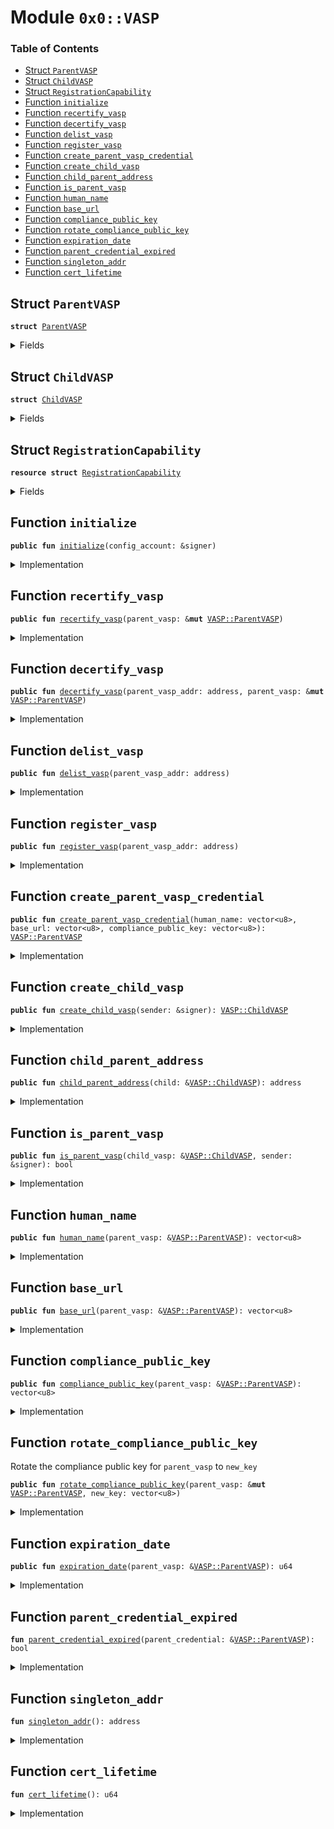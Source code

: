 
<a name="0x0_VASP"></a>

# Module `0x0::VASP`

### Table of Contents

-  [Struct `ParentVASP`](#0x0_VASP_ParentVASP)
-  [Struct `ChildVASP`](#0x0_VASP_ChildVASP)
-  [Struct `RegistrationCapability`](#0x0_VASP_RegistrationCapability)
-  [Function `initialize`](#0x0_VASP_initialize)
-  [Function `recertify_vasp`](#0x0_VASP_recertify_vasp)
-  [Function `decertify_vasp`](#0x0_VASP_decertify_vasp)
-  [Function `delist_vasp`](#0x0_VASP_delist_vasp)
-  [Function `register_vasp`](#0x0_VASP_register_vasp)
-  [Function `create_parent_vasp_credential`](#0x0_VASP_create_parent_vasp_credential)
-  [Function `create_child_vasp`](#0x0_VASP_create_child_vasp)
-  [Function `child_parent_address`](#0x0_VASP_child_parent_address)
-  [Function `is_parent_vasp`](#0x0_VASP_is_parent_vasp)
-  [Function `human_name`](#0x0_VASP_human_name)
-  [Function `base_url`](#0x0_VASP_base_url)
-  [Function `compliance_public_key`](#0x0_VASP_compliance_public_key)
-  [Function `rotate_compliance_public_key`](#0x0_VASP_rotate_compliance_public_key)
-  [Function `expiration_date`](#0x0_VASP_expiration_date)
-  [Function `parent_credential_expired`](#0x0_VASP_parent_credential_expired)
-  [Function `singleton_addr`](#0x0_VASP_singleton_addr)
-  [Function `cert_lifetime`](#0x0_VASP_cert_lifetime)



<a name="0x0_VASP_ParentVASP"></a>

## Struct `ParentVASP`



<pre><code><b>struct</b> <a href="#0x0_VASP_ParentVASP">ParentVASP</a>
</code></pre>



<details>
<summary>Fields</summary>


<dl>
<dt>

<code>human_name: vector&lt;u8&gt;</code>
</dt>
<dd>

</dd>
<dt>

<code>base_url: vector&lt;u8&gt;</code>
</dt>
<dd>

</dd>
<dt>

<code>expiration_date: u64</code>
</dt>
<dd>

</dd>
<dt>

<code>compliance_public_key: vector&lt;u8&gt;</code>
</dt>
<dd>

</dd>
</dl>


</details>

<a name="0x0_VASP_ChildVASP"></a>

## Struct `ChildVASP`



<pre><code><b>struct</b> <a href="#0x0_VASP_ChildVASP">ChildVASP</a>
</code></pre>



<details>
<summary>Fields</summary>


<dl>
<dt>

<code>parent_vasp_addr: address</code>
</dt>
<dd>

</dd>
</dl>


</details>

<a name="0x0_VASP_RegistrationCapability"></a>

## Struct `RegistrationCapability`



<pre><code><b>resource</b> <b>struct</b> <a href="#0x0_VASP_RegistrationCapability">RegistrationCapability</a>
</code></pre>



<details>
<summary>Fields</summary>


<dl>
<dt>

<code>cap: <a href="vasp_registry.md#0x0_VASPRegistry_VASPRegistrationCapability">VASPRegistry::VASPRegistrationCapability</a></code>
</dt>
<dd>

</dd>
</dl>


</details>

<a name="0x0_VASP_initialize"></a>

## Function `initialize`



<pre><code><b>public</b> <b>fun</b> <a href="#0x0_VASP_initialize">initialize</a>(config_account: &signer)
</code></pre>



<details>
<summary>Implementation</summary>


<pre><code><b>public</b> <b>fun</b> <a href="#0x0_VASP_initialize">initialize</a>(config_account: &signer) {
    <b>let</b> cap = <a href="vasp_registry.md#0x0_VASPRegistry_initialize">VASPRegistry::initialize</a>(config_account);
    move_to(config_account, <a href="#0x0_VASP_RegistrationCapability">RegistrationCapability</a>{cap});
}
</code></pre>



</details>

<a name="0x0_VASP_recertify_vasp"></a>

## Function `recertify_vasp`



<pre><code><b>public</b> <b>fun</b> <a href="#0x0_VASP_recertify_vasp">recertify_vasp</a>(parent_vasp: &<b>mut</b> <a href="#0x0_VASP_ParentVASP">VASP::ParentVASP</a>)
</code></pre>



<details>
<summary>Implementation</summary>


<pre><code><b>public</b> <b>fun</b> <a href="#0x0_VASP_recertify_vasp">recertify_vasp</a>(parent_vasp: &<b>mut</b> <a href="#0x0_VASP_ParentVASP">ParentVASP</a>) {
    parent_vasp.expiration_date = <a href="libra_time.md#0x0_LibraTimestamp_now_microseconds">LibraTimestamp::now_microseconds</a>() + <a href="#0x0_VASP_cert_lifetime">cert_lifetime</a>();
}
</code></pre>



</details>

<a name="0x0_VASP_decertify_vasp"></a>

## Function `decertify_vasp`



<pre><code><b>public</b> <b>fun</b> <a href="#0x0_VASP_decertify_vasp">decertify_vasp</a>(parent_vasp_addr: address, parent_vasp: &<b>mut</b> <a href="#0x0_VASP_ParentVASP">VASP::ParentVASP</a>)
</code></pre>



<details>
<summary>Implementation</summary>


<pre><code><b>public</b> <b>fun</b> <a href="#0x0_VASP_decertify_vasp">decertify_vasp</a>(parent_vasp_addr: address, parent_vasp: &<b>mut</b> <a href="#0x0_VASP_ParentVASP">ParentVASP</a>)
<b>acquires</b> <a href="#0x0_VASP_RegistrationCapability">RegistrationCapability</a> {
    // Expire the parent credential.
    parent_vasp.expiration_date = 0;
    <a href="#0x0_VASP_delist_vasp">delist_vasp</a>(parent_vasp_addr)
}
</code></pre>



</details>

<a name="0x0_VASP_delist_vasp"></a>

## Function `delist_vasp`



<pre><code><b>public</b> <b>fun</b> <a href="#0x0_VASP_delist_vasp">delist_vasp</a>(parent_vasp_addr: address)
</code></pre>



<details>
<summary>Implementation</summary>


<pre><code><b>public</b> <b>fun</b> <a href="#0x0_VASP_delist_vasp">delist_vasp</a>(parent_vasp_addr: address)
<b>acquires</b> <a href="#0x0_VASP_RegistrationCapability">RegistrationCapability</a> {
    <a href="association.md#0x0_Association_assert_sender_is_association">Association::assert_sender_is_association</a>();
    <b>let</b> cap = borrow_global&lt;<a href="#0x0_VASP_RegistrationCapability">RegistrationCapability</a>&gt;(<a href="libra_configs.md#0x0_LibraConfig_default_config_address">LibraConfig::default_config_address</a>());
    <a href="vasp_registry.md#0x0_VASPRegistry_remove_vasp">VASPRegistry::remove_vasp</a>(parent_vasp_addr, &cap.cap);
}
</code></pre>



</details>

<a name="0x0_VASP_register_vasp"></a>

## Function `register_vasp`



<pre><code><b>public</b> <b>fun</b> <a href="#0x0_VASP_register_vasp">register_vasp</a>(parent_vasp_addr: address)
</code></pre>



<details>
<summary>Implementation</summary>


<pre><code><b>public</b> <b>fun</b> <a href="#0x0_VASP_register_vasp">register_vasp</a>(parent_vasp_addr: address)
<b>acquires</b> <a href="#0x0_VASP_RegistrationCapability">RegistrationCapability</a> {
    <a href="association.md#0x0_Association_assert_sender_is_association">Association::assert_sender_is_association</a>();
    <b>let</b> cap = borrow_global&lt;<a href="#0x0_VASP_RegistrationCapability">RegistrationCapability</a>&gt;(<a href="libra_configs.md#0x0_LibraConfig_default_config_address">LibraConfig::default_config_address</a>());
    <a href="vasp_registry.md#0x0_VASPRegistry_add_vasp">VASPRegistry::add_vasp</a>(parent_vasp_addr, &cap.cap);
}
</code></pre>



</details>

<a name="0x0_VASP_create_parent_vasp_credential"></a>

## Function `create_parent_vasp_credential`



<pre><code><b>public</b> <b>fun</b> <a href="#0x0_VASP_create_parent_vasp_credential">create_parent_vasp_credential</a>(human_name: vector&lt;u8&gt;, base_url: vector&lt;u8&gt;, compliance_public_key: vector&lt;u8&gt;): <a href="#0x0_VASP_ParentVASP">VASP::ParentVASP</a>
</code></pre>



<details>
<summary>Implementation</summary>


<pre><code><b>public</b> <b>fun</b> <a href="#0x0_VASP_create_parent_vasp_credential">create_parent_vasp_credential</a>(
    human_name: vector&lt;u8&gt;,
    base_url: vector&lt;u8&gt;,
    compliance_public_key: vector&lt;u8&gt;
): <a href="#0x0_VASP_ParentVASP">ParentVASP</a> {
    // NOTE: Only callable in testnet
    Transaction::assert(<a href="testnet.md#0x0_Testnet_is_testnet">Testnet::is_testnet</a>(), 10041);
    <a href="#0x0_VASP_ParentVASP">ParentVASP</a> {
       // For testnet, so it should never expire. So set <b>to</b> u64::MAX
       expiration_date: 18446744073709551615,
       human_name,
       base_url,
       compliance_public_key,
    }
}
</code></pre>



</details>

<a name="0x0_VASP_create_child_vasp"></a>

## Function `create_child_vasp`



<pre><code><b>public</b> <b>fun</b> <a href="#0x0_VASP_create_child_vasp">create_child_vasp</a>(sender: &signer): <a href="#0x0_VASP_ChildVASP">VASP::ChildVASP</a>
</code></pre>



<details>
<summary>Implementation</summary>


<pre><code><b>public</b> <b>fun</b> <a href="#0x0_VASP_create_child_vasp">create_child_vasp</a>(sender: &signer): <a href="#0x0_VASP_ChildVASP">ChildVASP</a> {
    <a href="#0x0_VASP_ChildVASP">ChildVASP</a> { parent_vasp_addr: <a href="signer.md#0x0_Signer_address_of">Signer::address_of</a>(sender) }
}
</code></pre>



</details>

<a name="0x0_VASP_child_parent_address"></a>

## Function `child_parent_address`



<pre><code><b>public</b> <b>fun</b> <a href="#0x0_VASP_child_parent_address">child_parent_address</a>(child: &<a href="#0x0_VASP_ChildVASP">VASP::ChildVASP</a>): address
</code></pre>



<details>
<summary>Implementation</summary>


<pre><code><b>public</b> <b>fun</b> <a href="#0x0_VASP_child_parent_address">child_parent_address</a>(child: &<a href="#0x0_VASP_ChildVASP">ChildVASP</a>): address {
    child.parent_vasp_addr
}
</code></pre>



</details>

<a name="0x0_VASP_is_parent_vasp"></a>

## Function `is_parent_vasp`



<pre><code><b>public</b> <b>fun</b> <a href="#0x0_VASP_is_parent_vasp">is_parent_vasp</a>(child_vasp: &<a href="#0x0_VASP_ChildVASP">VASP::ChildVASP</a>, sender: &signer): bool
</code></pre>



<details>
<summary>Implementation</summary>


<pre><code><b>public</b> <b>fun</b> <a href="#0x0_VASP_is_parent_vasp">is_parent_vasp</a>(child_vasp: &<a href="#0x0_VASP_ChildVASP">ChildVASP</a>, sender: &signer): bool {
    <a href="signer.md#0x0_Signer_address_of">Signer::address_of</a>(sender) == child_vasp.parent_vasp_addr
}
</code></pre>



</details>

<a name="0x0_VASP_human_name"></a>

## Function `human_name`



<pre><code><b>public</b> <b>fun</b> <a href="#0x0_VASP_human_name">human_name</a>(parent_vasp: &<a href="#0x0_VASP_ParentVASP">VASP::ParentVASP</a>): vector&lt;u8&gt;
</code></pre>



<details>
<summary>Implementation</summary>


<pre><code><b>public</b> <b>fun</b> <a href="#0x0_VASP_human_name">human_name</a>(parent_vasp: &<a href="#0x0_VASP_ParentVASP">ParentVASP</a>): vector&lt;u8&gt; {
    *&parent_vasp.human_name
}
</code></pre>



</details>

<a name="0x0_VASP_base_url"></a>

## Function `base_url`



<pre><code><b>public</b> <b>fun</b> <a href="#0x0_VASP_base_url">base_url</a>(parent_vasp: &<a href="#0x0_VASP_ParentVASP">VASP::ParentVASP</a>): vector&lt;u8&gt;
</code></pre>



<details>
<summary>Implementation</summary>


<pre><code><b>public</b> <b>fun</b> <a href="#0x0_VASP_base_url">base_url</a>(parent_vasp: &<a href="#0x0_VASP_ParentVASP">ParentVASP</a>): vector&lt;u8&gt; {
    *&parent_vasp.base_url
}
</code></pre>



</details>

<a name="0x0_VASP_compliance_public_key"></a>

## Function `compliance_public_key`



<pre><code><b>public</b> <b>fun</b> <a href="#0x0_VASP_compliance_public_key">compliance_public_key</a>(parent_vasp: &<a href="#0x0_VASP_ParentVASP">VASP::ParentVASP</a>): vector&lt;u8&gt;
</code></pre>



<details>
<summary>Implementation</summary>


<pre><code><b>public</b> <b>fun</b> <a href="#0x0_VASP_compliance_public_key">compliance_public_key</a>(parent_vasp: &<a href="#0x0_VASP_ParentVASP">ParentVASP</a>): vector&lt;u8&gt; {
    *&parent_vasp.compliance_public_key
}
</code></pre>



</details>

<a name="0x0_VASP_rotate_compliance_public_key"></a>

## Function `rotate_compliance_public_key`

Rotate the compliance public key for
<code>parent_vasp</code> to
<code>new_key</code>


<pre><code><b>public</b> <b>fun</b> <a href="#0x0_VASP_rotate_compliance_public_key">rotate_compliance_public_key</a>(parent_vasp: &<b>mut</b> <a href="#0x0_VASP_ParentVASP">VASP::ParentVASP</a>, new_key: vector&lt;u8&gt;)
</code></pre>



<details>
<summary>Implementation</summary>


<pre><code><b>public</b> <b>fun</b> <a href="#0x0_VASP_rotate_compliance_public_key">rotate_compliance_public_key</a>(parent_vasp: &<b>mut</b> <a href="#0x0_VASP_ParentVASP">ParentVASP</a>, new_key: vector&lt;u8&gt;) {
    Transaction::assert(<a href="vector.md#0x0_Vector_length">Vector::length</a>(&new_key) == 32, 7004);
    parent_vasp.compliance_public_key = new_key;
}
</code></pre>



</details>

<a name="0x0_VASP_expiration_date"></a>

## Function `expiration_date`



<pre><code><b>public</b> <b>fun</b> <a href="#0x0_VASP_expiration_date">expiration_date</a>(parent_vasp: &<a href="#0x0_VASP_ParentVASP">VASP::ParentVASP</a>): u64
</code></pre>



<details>
<summary>Implementation</summary>


<pre><code><b>public</b> <b>fun</b> <a href="#0x0_VASP_expiration_date">expiration_date</a>(parent_vasp: &<a href="#0x0_VASP_ParentVASP">ParentVASP</a>): u64 {
    parent_vasp.expiration_date
}
</code></pre>



</details>

<a name="0x0_VASP_parent_credential_expired"></a>

## Function `parent_credential_expired`



<pre><code><b>fun</b> <a href="#0x0_VASP_parent_credential_expired">parent_credential_expired</a>(parent_credential: &<a href="#0x0_VASP_ParentVASP">VASP::ParentVASP</a>): bool
</code></pre>



<details>
<summary>Implementation</summary>


<pre><code><b>fun</b> <a href="#0x0_VASP_parent_credential_expired">parent_credential_expired</a>(parent_credential: &<a href="#0x0_VASP_ParentVASP">ParentVASP</a>): bool {
    parent_credential.<a href="#0x0_VASP_expiration_date">expiration_date</a> &lt; <a href="libra_time.md#0x0_LibraTimestamp_now_microseconds">LibraTimestamp::now_microseconds</a>()
}
</code></pre>



</details>

<a name="0x0_VASP_singleton_addr"></a>

## Function `singleton_addr`



<pre><code><b>fun</b> <a href="#0x0_VASP_singleton_addr">singleton_addr</a>(): address
</code></pre>



<details>
<summary>Implementation</summary>


<pre><code><b>fun</b> <a href="#0x0_VASP_singleton_addr">singleton_addr</a>(): address {
    0xA550C18
}
</code></pre>



</details>

<a name="0x0_VASP_cert_lifetime"></a>

## Function `cert_lifetime`



<pre><code><b>fun</b> <a href="#0x0_VASP_cert_lifetime">cert_lifetime</a>(): u64
</code></pre>



<details>
<summary>Implementation</summary>


<pre><code><b>fun</b> <a href="#0x0_VASP_cert_lifetime">cert_lifetime</a>(): u64 {
    31540000000000
}
</code></pre>



</details>
